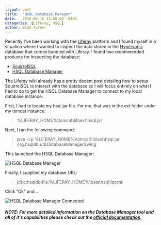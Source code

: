 ```yaml
---
layout: post
title:  "HSQL Database Manager"
date:   2016-06-15 12:00:00 -0400
categories: [Liferay, HSQL]
author: Brad Turner
---
```


Recently I've been working with the [Liferay] platform and I found myself in a situation where I wanted to inspect the data stored in the [Hypersonic] database that comes bundled with Liferay.  I found two recommended products for inspecting the database: 

  * [SquirrelSQL]
  * [HSQL Database Manager]

The Liferay wiki already has a pretty decent post detailing how to setup SquirrelSQL to interact with the database so I will focus entirely on what I had to do to get the HSQL Database Manager to connect to my local database instance.

First, I had to locate my hsql.jar file.  For me, that was in the ext folder under my tomcat instance:

> %LIFERAY_HOME%\tomcat\lib\ext\hsql.jar

Next, I ran the following command:

> java -cp %LIFERAY_HOME%\tomcat\lib\ext\hsql.jar org.hsqldb.util.DatabaseManagerSwing

This launched the HSQL Database Manager:

<img src="https://cloud.githubusercontent.com/assets/3187885/16093499/21673dba-330a-11e6-8e7b-b3229c1e44c5.png" alt="HSQL Database Manager" />

Finally, I supplied my database URL:

> jdbc:hsqldb:file:%LIFERAY_HOME%\data\hsql\lportal

Click "Ok" and...

<img src="https://cloud.githubusercontent.com/assets/3187885/16093500/216df1d2-330a-11e6-897d-5b684eddfaad.png" alt="HSQL Database Manager Connected" />

##### NOTE: For more detailed information on the Database Manager tool and all of it's capabilities please check out the [official documentation]. 

[HSQL Database Manager]: http://hsqldb.org/doc/2.0/util-guide/dbm-chapt.html
[official documentation]: http://hsqldb.org/doc/2.0/util-guide/dbm-chapt.html
[Liferay]: https://www.liferay.com/
[pretty decent post]: https://web.liferay.com/community/wiki/-/wiki/Main/HSQLInspect
[SquirrelSQL]: http://squirrel-sql.sourceforge.net/
[Hypersonic]: http://hsqldb.org/